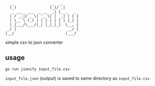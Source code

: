 ```
   _                 _  __       
  (_)               (_)/ _|      
   _ ___  ___  _ __  _| |_ _   _ 
  | / __|/ _ \| '_ \| |  _| | | |
  | \__ \ (_) | | | | | | | |_| |
  | |___/\___/|_| |_|_|_|  \__, |
 _/ |                       __/ |
|__/                       |___/ 
```
simple csv to json converter

## usage
```
go run jsonify input_file.csv
```
`input_file.json` (output) is saved to same directory as `input_file.csv`
